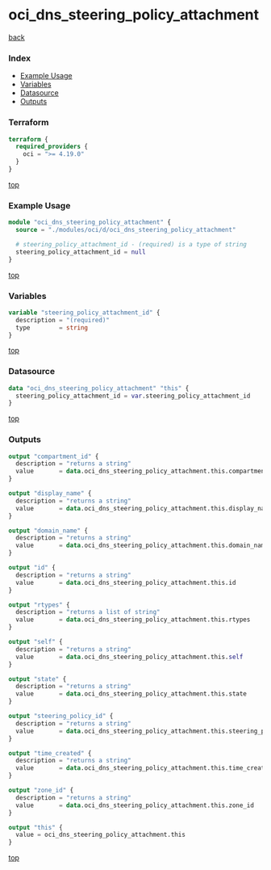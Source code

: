 # oci_dns_steering_policy_attachment

[back](../oci.md)

### Index

- [Example Usage](#example-usage)
- [Variables](#variables)
- [Datasource](#datasource)
- [Outputs](#outputs)

### Terraform

```terraform
terraform {
  required_providers {
    oci = ">= 4.19.0"
  }
}
```

[top](#index)

### Example Usage

```terraform
module "oci_dns_steering_policy_attachment" {
  source = "./modules/oci/d/oci_dns_steering_policy_attachment"

  # steering_policy_attachment_id - (required) is a type of string
  steering_policy_attachment_id = null
}
```

[top](#index)

### Variables

```terraform
variable "steering_policy_attachment_id" {
  description = "(required)"
  type        = string
}
```

[top](#index)

### Datasource

```terraform
data "oci_dns_steering_policy_attachment" "this" {
  steering_policy_attachment_id = var.steering_policy_attachment_id
}
```

[top](#index)

### Outputs

```terraform
output "compartment_id" {
  description = "returns a string"
  value       = data.oci_dns_steering_policy_attachment.this.compartment_id
}

output "display_name" {
  description = "returns a string"
  value       = data.oci_dns_steering_policy_attachment.this.display_name
}

output "domain_name" {
  description = "returns a string"
  value       = data.oci_dns_steering_policy_attachment.this.domain_name
}

output "id" {
  description = "returns a string"
  value       = data.oci_dns_steering_policy_attachment.this.id
}

output "rtypes" {
  description = "returns a list of string"
  value       = data.oci_dns_steering_policy_attachment.this.rtypes
}

output "self" {
  description = "returns a string"
  value       = data.oci_dns_steering_policy_attachment.this.self
}

output "state" {
  description = "returns a string"
  value       = data.oci_dns_steering_policy_attachment.this.state
}

output "steering_policy_id" {
  description = "returns a string"
  value       = data.oci_dns_steering_policy_attachment.this.steering_policy_id
}

output "time_created" {
  description = "returns a string"
  value       = data.oci_dns_steering_policy_attachment.this.time_created
}

output "zone_id" {
  description = "returns a string"
  value       = data.oci_dns_steering_policy_attachment.this.zone_id
}

output "this" {
  value = oci_dns_steering_policy_attachment.this
}
```

[top](#index)